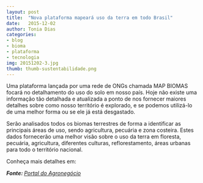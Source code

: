 ```yaml
---
layout: post
title:  "Nova plataforma mapeará uso da terra em todo Brasil"
date:   2015-12-02
author: Tonia Dias
categories: 
- blog
- bioma
- plataforma
- tecnologia
img: 20151202-3.jpg
thumb: thumb-sustentabilidade.png
---
```


Uma plataforma lançada por uma rede de ONGs chamada MAP BIOMAS focará no detalhamento do uso do solo em nosso país. Hoje não existe uma informação tão detalhada e atualizada a ponto de nos fornecer maiores detalhes sobre como nosso território é explorado, e se podemos utilizá-lo de uma melhor forma ou se ele já está desgastado. <!--more-->

Serão analisados todos os biomas terrestres de forma a identificar as principais áreas de uso, sendo agricultura, pecuária e zona costeira. Estes dados fornecerão uma melhor visão sobre o uso da terra em floresta, pecuária, agricultura, diferentes culturas, reflorestamento, áreas urbanas para todo o território nacional. 

Conheça mais detalhes em:

<i><b>Fonte: </b><a href="http://www.portaldoagronegocio.com.br/noticia/nova-plataforma-mapeara-dinamica-de-uso-da-terra-em-todo-o-brasil-nas-ultimas-tres-decadas-137730">Portal do Agronegócio</a></i>